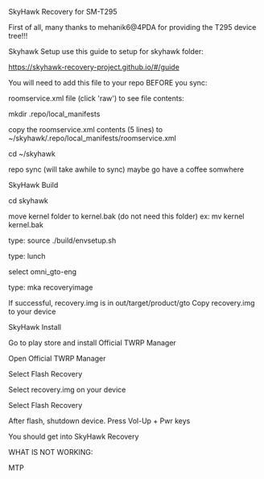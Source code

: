 

SkyHawk Recovery for SM-T295

First of all, many thanks to mehanik6@4PDA for providing the T295 device tree!!!

Skyhawk Setup use this guide to setup for skyhawk folder:

https://skyhawk-recovery-project.github.io/#/guide

You will need to add this file to your repo BEFORE you sync:

roomservice.xml file (click 'raw') to see file contents:

<?xml version="1.0" encoding="UTF-8"?>

<manifest>
  <project name="gcrutchr/android_device_samsung_gto" path="device/samsung/gto" revision="master" remote="github" />
</manifest>

mkdir .repo/local_manifests

copy the roomservice.xml contents (5 lines) to ~/skyhawk/.repo/local_manifests/roomservice.xml

cd ~/skyhawk

repo sync (will take awhile to sync) maybe go have a coffee somwhere

SkyHawk Build

cd skyhawk

move kernel folder to kernel.bak (do not need this folder) ex: mv kernel kernel.bak

type: source ./build/envsetup.sh

type: lunch

select omni_gto-eng

type: mka recoveryimage

If successful, recovery.img is in out/target/product/gto Copy recovery.img to your device

SkyHawk Install

Go to play store and install Official TWRP Manager

Open Official TWRP Manager

Select Flash Recovery

Select recovery.img on your device

Select Flash Recovery

After flash, shutdown device. Press Vol-Up + Pwr keys

You should get into SkyHawk Recovery

WHAT IS NOT WORKING:

MTP
